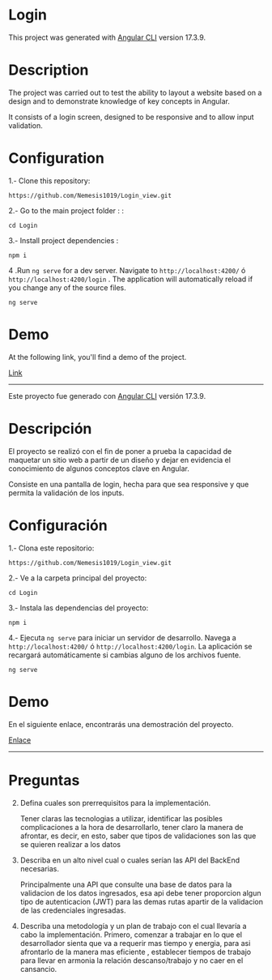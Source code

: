 # Login

This project was generated with [Angular CLI](https://github.com/angular/angular-cli) version 17.3.9.

#  Description
The project was carried out to test the ability to layout a website based on a design and to demonstrate knowledge of key concepts in Angular.

It consists of a login screen, designed to be responsive and to allow input validation.

# Configuration

1.- Clone this repository:
 
	https://github.com/Nemesis1019/Login_view.git

  
2.- Go to the main project folder : :

    cd Login

3.- Install project dependencies :

    npm i

 4 .Run `ng serve` for a dev server. Navigate to `http://localhost:4200/` ó `http://localhost:4200/login` . The application will automatically reload if you change any of the source files.

    ng serve
   

# Demo
At the following link, you'll find a demo of the project.

[Link](https://login-five-ebon.vercel.app/)


-------------------------------------------------------------------------------------------

Este proyecto fue generado con [Angular CLI](https://github.com/angular/angular-cli) versión 17.3.9.

# Descripción
El proyecto se realizó con el fin de poner a prueba la capacidad de maquetar un sitio web a partir de un diseño y dejar en evidencia el conocimiento de algunos conceptos clave en Angular.

Consiste en una pantalla de login, hecha para que sea responsive y que permita la validación de los inputs.

# Configuración

1.- Clona este repositorio:
 
	https://github.com/Nemesis1019/Login_view.git

2.- Ve a la carpeta principal del proyecto:

    cd Login

3.- Instala las dependencias del proyecto:

    npm i

4.- Ejecuta `ng serve` para iniciar un servidor de desarrollo. Navega a `http://localhost:4200/` ó `http://localhost:4200/login`. La aplicación se recargará automáticamente si cambias alguno de los archivos fuente.


    ng serve


# Demo
En el siguiente enlace, encontrarás una demostración del proyecto.

[Enlace](https://login-five-ebon.vercel.app/)


----------------------------------------------------------------------
# Preguntas

2. Defina cuales son prerrequisitos para la implementación.
   
    Tener claras las tecnologias a utilizar, identificar las posibles complicaciones a la hora de desarrollarlo, tener claro la manera de afrontar, es decir, en esto, saber que tipos de      validaciones son las que se quieren realizar a los datos
   
4. Describa en un alto nivel cual o cuales serían las API del BackEnd necesarias.
   
   Principalmente una API que consulte una base de datos para la validacion de los datos ingresados, esa api debe tener proporcion algun tipo de autenticacion (JWT) para las demas rutas     apartir de la validacion de las  credenciales ingresadas.
   
6. Describa una metodología y un plan de trabajo con el cual llevaría a cabo la implementación.
  Primero, comenzar a trabajar en lo que el desarrollador sienta que va a requerir mas tiempo y energia, para asi afrontarlo de la manera mas eficiente , establecer tiempos de trabajo      para llevar en armonia la relación descanso/trabajo y no caer en el cansancio. 
